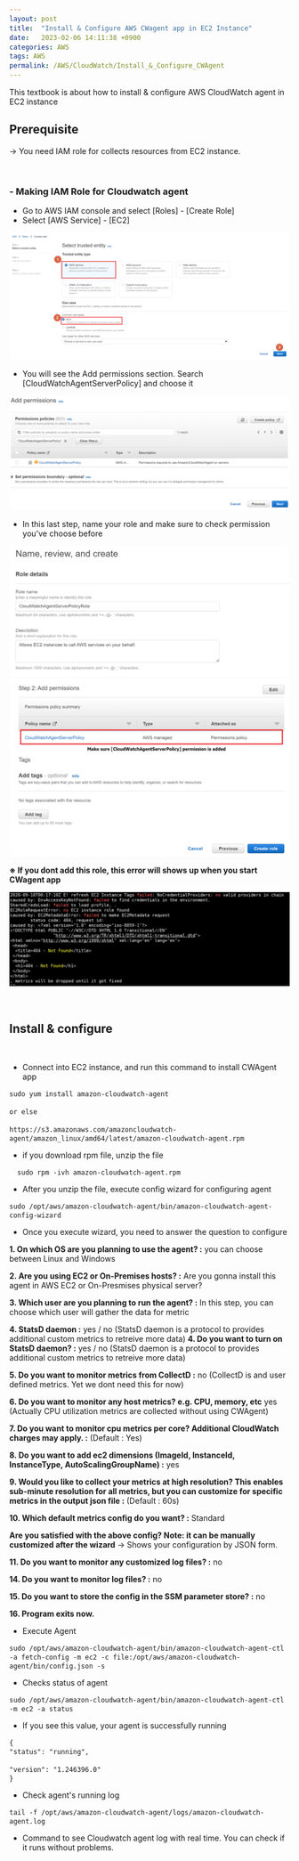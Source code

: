 ```yaml
---
layout: post
title:  "Install & Configure AWS CWagent app in EC2 Instance"
date:   2023-02-06 14:11:38 +0900
categories: AWS
tags: AWS
permalink: /AWS/CloudWatch/Install_&_Configure_CWAgent
---
```

This textbook is about how to install & configure AWS CloudWatch agent in EC2 instance

## Prerequisite 

-> You need IAM role for collects resources from EC2 instance.

<br>

### -  Making IAM Role for Cloudwatch agent

- Go to AWS IAM console and select [Roles] - [Create Role]
- Select [AWS Service] - [EC2]

![aws_cwagent1](/assets/aws/cwagent/aws_cwagent1.png)

- You will see the Add permissions section. Search [CloudWatchAgentServerPolicy] and choose it

![aws_cwagent2](/assets/aws/cwagent/aws_cwagent2.png)

- In this last step, name your role and make sure to check permission you've choose before
  
![aws_cwagent3](/assets/aws/cwagent/aws_cwagent3.png)
![aws_cwagent4](/assets/aws/cwagent/aws_cwagent4.png)

**※ If you dont add this role, this error will shows up when you start CWagent app**

![aws_cwagent_err](/assets/aws/cwagent/aws_cwagent_error.jpg)

<br>

## Install & configure

<BR>

- Connect into EC2 instance, and run this command to install CWAgent app

```
sudo yum install amazon-cloudwatch-agent

or else

https://s3.amazonaws.com/amazoncloudwatch-agent/amazon_linux/amd64/latest/amazon-cloudwatch-agent.rpm
```
- if you download rpm file, unzip the file 
```
  sudo rpm -ivh amazon-cloudwatch-agent.rpm 
```

- After you unzip the file, execute config wizard for configuring agent

```
sudo /opt/aws/amazon-cloudwatch-agent/bin/amazon-cloudwatch-agent-config-wizard 
```

- Once you execute wizard, you need to answer the question to configure

**1. On which OS are you planning to use the agent? :** you can choose between Linux and Windows

**2. Are you using EC2 or On-Premises hosts? :** Are you gonna install this agent in AWS EC2 or On-Presmises physical server?

**3. Which user are you planning to run the agent? :** In this step, you can choose which user will gather the data for metric

**4. StatsD daemon :** yes / no (StatsD daemon is a protocol to provides additional custom metrics to retreive more data)
**4. Do you want to turn on StatsD daemon? :** yes / no (StatsD daemon is a protocol to provides additional custom metrics to retreive more data)

**5. Do you want to monitor metrics from CollectD :** no (CollectD is and user defined metrics. Yet we dont need this for now)

**6. Do you want to monitor any host metrics? e.g. CPU, memory, etc** yes (Actually CPU utilization metrics are collected without using CWAgent)

**7. Do you want to monitor cpu metrics per core? Additional CloudWatch charges may apply. :** (Default : Yes)

**8. Do you want to add ec2 dimensions (ImageId, InstanceId, InstanceType, AutoScalingGroupName) :** yes

**9. Would you like to collect your metrics at high resolution? This enables sub-minute resolution for all metrics, but you can customize for specific metrics in the output json file :** (Default : 60s)

**10. Which default metrics config do you want? :** Standard

**Are you satisfied with the above config? Note: it can be manually customized after the wizard** -> Shows your configuration by JSON form.

**11. Do you want to monitor any customized log files? :** no

**14. Do you want to monitor log files? :** no

**15. Do you want to store the config in the SSM parameter store? :** no

**16. Program exits now.**


- Execute Agent

```
sudo /opt/aws/amazon-cloudwatch-agent/bin/amazon-cloudwatch-agent-ctl -a fetch-config -m ec2 -c file:/opt/aws/amazon-cloudwatch-agent/bin/config.json -s
```

- Checks status of agent

```
sudo /opt/aws/amazon-cloudwatch-agent/bin/amazon-cloudwatch-agent-ctl -m ec2 -a status
```

- If you see this value, your agent is successfully running
  
```
{
"status": "running",

"version": "1.246396.0"
}
```

- Check agent's running log

```
tail -f /opt/aws/amazon-cloudwatch-agent/logs/amazon-cloudwatch-agent.log
```
- Command to see Cloudwatch agent log with real time. You can check if it runs without problems.